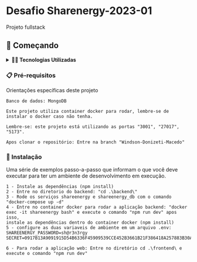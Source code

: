# Desafio Sharenergy-2023-01

Projeto fullstack

## 🚀 Começando

<details>
  <summary><strong>👨‍💻 Tecnologias Utilizadas</strong></summary><br />
 
 * TypeScript
 * Node.js com framework Express
 * React.js: Context API, Hooks
 * MongoDB
 * Tailwind CSS
 * Material-UI
 * Docker
 
 
 </details>


### 📋 Pré-requisitos

Orientações específicas deste projeto

```
Banco de dados: MongoDB

Este projeto utiliza container docker para rodar, lembre-se de instalar o docker caso não tenha.

Lembre-se: este projeto está utilizando as portas "3001", "27017", "5173".

Apos clonar o repositório: Entre na branch "Windson-Donizeti-Macedo"

```

### 🔧 Instalação

Uma série de exemplos passo-a-passo que informam o que você deve executar para ter um ambiente de desenvolvimento em execução.


```
1 - Instale as dependências (npm install)
2 - Entre no diretorio do backend: "cd .\backend\"
3 - Rode os serviços shareenergy e shareenergy_db com o comando "docker-compose up -d"
4 - Entre no container docker para rodar a aplicação backend: "docker exec -it shareenergy bash" e execute o comando "npm run dev" apos isso,
instale as dependências dentro do container docker (npm install)
5 - configure as duas variaveis de ambiente em um arquivo .env:
SHAREENERGY_PASSWORD=sh@r3n3rgy
SECRET=0917B13A9091915D54B6336F45909539CCE452B3661B21F386418A257883B30A

6 - Para rodar a aplicação web: Entre no diretório cd .\frontend\ e execute o comando "npm run dev"
```
